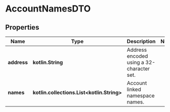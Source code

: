 
# AccountNamesDTO

## Properties
Name | Type | Description | Notes
------------ | ------------- | ------------- | -------------
**address** | **kotlin.String** | Address encoded using a 32-character set. | 
**names** | **kotlin.collections.List&lt;kotlin.String&gt;** | Account linked namespace names. | 



